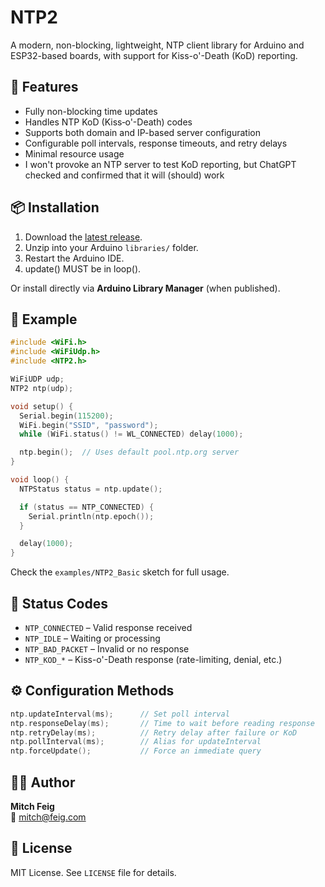 # NTP2

A modern, non-blocking, lightweight, NTP client library for Arduino and ESP32-based boards, with support for Kiss-o'-Death (KoD) reporting.

## 🔧 Features

- Fully non-blocking time updates
- Handles NTP KoD (Kiss‑o'-Death) codes
- Supports both domain and IP-based server configuration
- Configurable poll intervals, response timeouts, and retry delays
- Minimal resource usage
- I won't provoke an NTP server to test KoD reporting, but ChatGPT checked and confirmed that it will (should) work

## 📦 Installation

1. Download the [latest release](https://github.com/mitch@feig.com/NTP2).
2. Unzip into your Arduino `libraries/` folder.
3. Restart the Arduino IDE.
4. update() MUST be in loop().

Or install directly via **Arduino Library Manager** (when published).

## 🧪 Example

```cpp
#include <WiFi.h>
#include <WiFiUdp.h>
#include <NTP2.h>

WiFiUDP udp;
NTP2 ntp(udp);

void setup() {
  Serial.begin(115200);
  WiFi.begin("SSID", "password");
  while (WiFi.status() != WL_CONNECTED) delay(1000);

  ntp.begin();  // Uses default pool.ntp.org server
}

void loop() {
  NTPStatus status = ntp.update();

  if (status == NTP_CONNECTED) {
    Serial.println(ntp.epoch());
  }

  delay(1000);
}
```

Check the `examples/NTP2_Basic` sketch for full usage.

## 🔄 Status Codes

- `NTP_CONNECTED` – Valid response received
- `NTP_IDLE` – Waiting or processing
- `NTP_BAD_PACKET` – Invalid or no response
- `NTP_KOD_*` – Kiss-o'-Death response (rate-limiting, denial, etc.)

## ⚙️ Configuration Methods

```cpp
ntp.updateInterval(ms);      // Set poll interval
ntp.responseDelay(ms);       // Time to wait before reading response
ntp.retryDelay(ms);          // Retry delay after failure or KoD
ntp.pollInterval(ms);        // Alias for updateInterval
ntp.forceUpdate();           // Force an immediate query
```

## 🧑‍💻 Author

**Mitch Feig**  
📧 mitch@feig.com

## 🪪 License

MIT License. See `LICENSE` file for details.
